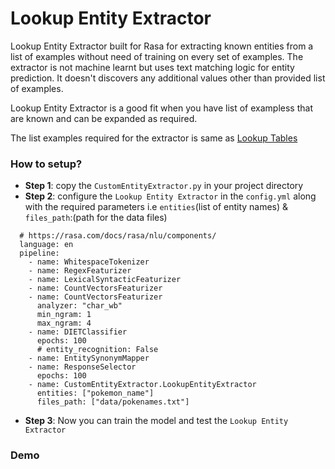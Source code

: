 # Lookup Entity Extractor

Lookup Entity Extractor built for Rasa for extracting known entities from a list of examples without need of training on every set of examples. 
The extractor is not machine learnt but uses text matching logic for entity prediction. It doesn't discovers any additional values other than provided list of examples.

Lookup Entity Extractor is a good fit when you have list of exampless that are known and can be expanded as required.

The list examples required for the extractor is same as [Lookup Tables](https://rasa.com/docs/rasa/nlu/training-data-format/#lookup-tables)

### How to setup?

- **Step 1**: copy the `CustomEntityExtractor.py` in your project directory
- **Step 2**: configure the `Lookup Entity Extractor` in the `config.yml` along with the required parameters i.e `entities`(list of entity names) & `files_path`:(path for the data files)
```
  # https://rasa.com/docs/rasa/nlu/components/
  language: en
  pipeline:
    - name: WhitespaceTokenizer
    - name: RegexFeaturizer
    - name: LexicalSyntacticFeaturizer
    - name: CountVectorsFeaturizer
    - name: CountVectorsFeaturizer
      analyzer: "char_wb"
      min_ngram: 1
      max_ngram: 4
    - name: DIETClassifier
      epochs: 100
      # entity_recognition: False
    - name: EntitySynonymMapper
    - name: ResponseSelector
      epochs: 100
    - name: CustomEntityExtractor.LookupEntityExtractor
      entities: ["pokemon_name"]
      files_path: ["data/pokenames.txt"]

```

- **Step 3**: Now you can train the model and test the `Lookup Entity Extractor`

### Demo



